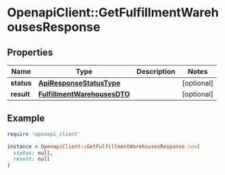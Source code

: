# OpenapiClient::GetFulfillmentWarehousesResponse

## Properties

| Name | Type | Description | Notes |
| ---- | ---- | ----------- | ----- |
| **status** | [**ApiResponseStatusType**](ApiResponseStatusType.md) |  | [optional] |
| **result** | [**FulfillmentWarehousesDTO**](FulfillmentWarehousesDTO.md) |  | [optional] |

## Example

```ruby
require 'openapi_client'

instance = OpenapiClient::GetFulfillmentWarehousesResponse.new(
  status: null,
  result: null
)
```

